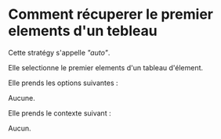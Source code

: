 # Comment récuperer le premier elements d'un tebleau

Cette stratégy s'appelle *"auto"*.

Elle selectionne le premier elements d'un tableau d'élement.

Elle prends les options suivantes :

Aucune.

Elle prends le contexte suivant :

Aucun.